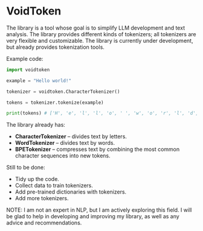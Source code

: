 # VoidToken
The library is a tool whose goal is to simplify LLM development and text analysis. The library provides different kinds of tokenizers; all tokenizers are very flexible and customizable. The library is currently under development, but already provides tokenization tools.

Example code:

```python
import voidtoken

example = "Hello world!"

tokenizer = voidtoken.CharacterTokenizer()

tokens = tokenizer.tokenize(example)

print(tokens) # ['H', 'e', 'l', 'l', 'o', ' ', 'w', 'o', 'r', 'l', 'd', '!']
``` 

The library already has:

- **CharacterTokenizer** – divides text by letters.  
- **WordTokenizer** – divides text by words.  
- **BPETokenizer** – compresses text by combining the most common character sequences into new tokens.

Still to be done:

- Tidy up the code.
- Collect data to train tokenizers.
- Add pre-trained dictionaries with tokenizers.
- Add more tokenizers.

NOTE: I am not an expert in NLP, but I am actively exploring this field. I will be glad to help in developing and improving my library, as well as any advice and recommendations.
